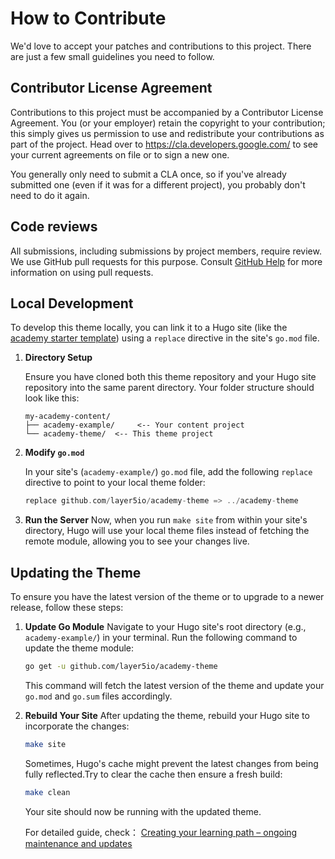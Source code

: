 # How to Contribute

We'd love to accept your patches and contributions to this project. There are
just a few small guidelines you need to follow.

## Contributor License Agreement

Contributions to this project must be accompanied by a Contributor License
Agreement. You (or your employer) retain the copyright to your contribution;
this simply gives us permission to use and redistribute your contributions as
part of the project. Head over to <https://cla.developers.google.com/> to see
your current agreements on file or to sign a new one.

You generally only need to submit a CLA once, so if you've already submitted one
(even if it was for a different project), you probably don't need to do it
again.

## Code reviews

All submissions, including submissions by project members, require review. We
use GitHub pull requests for this purpose. Consult
[GitHub Help](https://help.github.com/articles/about-pull-requests/) for more
information on using pull requests.

## Local Development

To develop this theme locally, you can link it to a Hugo site (like the [academy starter template](https://github.com/layer5io/academy-example)) using a `replace` directive in the site's `go.mod` file.

1.  **Directory Setup**

    Ensure you have cloned both this theme repository and your Hugo site repository into the same parent directory. Your folder structure should look like this:
    ```
    my-academy-content/
    ├── academy-example/     <-- Your content project
    └── academy-theme/  <-- This theme project
    ```

2.  **Modify `go.mod`**

    In your site's (`academy-example/`) `go.mod` file, add the following `replace` directive to point to your local theme folder:
    ```go
    replace github.com/layer5io/academy-theme => ../academy-theme
    ```

3.  **Run the Server**
    Now, when you run `make site` from within your site's directory, Hugo will use your local theme files instead of fetching the remote module, allowing you to see your changes live.

## Updating the Theme

To ensure you have the latest version of the theme or to upgrade to a newer release, follow these steps:

1.  **Update Go Module**
    Navigate to your Hugo site's root directory (e.g., `academy-example/`) in your terminal. Run the following command to update the theme module:
    ```bash
    go get -u github.com/layer5io/academy-theme
    ```
    This command will fetch the latest version of the theme and update your `go.mod` and `go.sum` files accordingly.


2.  **Rebuild Your Site**
    After updating the theme, rebuild your Hugo site to incorporate the changes:

    ```bash
    make site
    ```

    Sometimes, Hugo's cache might prevent the latest changes from being fully reflected.Try to clear the cache then ensure a fresh build:

    ```bash
    make clean
    ```

    Your site should now be running with the updated theme.

    For detailed guide, check：
    [Creating your learning path – ongoing maintenance and updates](https://docs.layer5.io/cloud/academy/creating-your-learning-path/#6-ongoing-maintenance-and-updates)